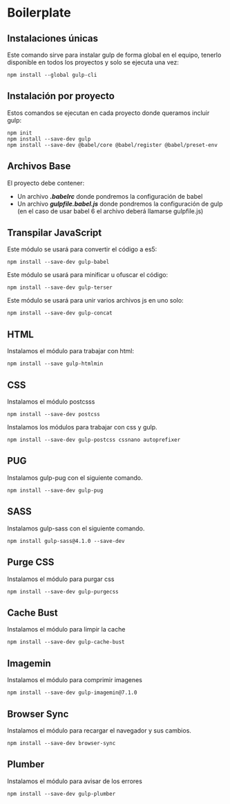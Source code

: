 # Boilerplate

## Instalaciones únicas

Este comando sirve para instalar gulp de forma global en el equipo, tenerlo disponible en todos los proyectos y solo se ejecuta una vez:

	npm install --global gulp-cli

## Instalación por proyecto

Estos comandos se ejecutan en cada proyecto donde queramos incluir gulp:
	
	npm init
	npm install --save-dev gulp
	npm install --save-dev @babel/core @babel/register @babel/preset-env
	

## Archivos Base

El proyecto debe contener:

* Un archivo ***.babelrc*** donde pondremos la configuración de babel
* Un archivo ***gulpfile.babel.js*** donde pondremos la configuración de gulp (en el caso de usar babel 6 el archivo deberá llamarse gulpfile.js)

## Transpilar JavaScript
  
Este módulo se usará para convertir el código a es5:
  
	npm install --save-dev gulp-babel
	
Este módulo se usará para minificar u ofuscar el código:
  
	npm install --save-dev gulp-terser
  
Este módulo se usará para unir varios archivos js en uno solo:

	npm install --save-dev gulp-concat

## HTML

Instalamos el módulo para trabajar con html:

	npm install --save gulp-htmlmin

## CSS

Instalamos el módulo postcsss

	npm install --save-dev postcss

Instalamos los módulos para trabajar con css y gulp.

	npm install --save-dev gulp-postcss cssnano autoprefixer

## PUG

Instalamos gulp-pug con el siguiente comando.

	npm install --save-dev gulp-pug

## SASS

Instalamos gulp-sass con el siguiente comando.

	npm install gulp-sass@4.1.0 --save-dev

## Purge CSS

Instalamos el módulo para purgar css

	npm install --save-dev gulp-purgecss

## Cache Bust

Instalamos el módulo para limpir la cache

	npm install --save-dev gulp-cache-bust

## Imagemin

Instalamos el módulo para comprimir imagenes

	npm install --save-dev gulp-imagemin@7.1.0

## Browser Sync

Instalamos el módulo para recargar el navegador y sus cambios. 

	npm install --save-dev browser-sync

## Plumber

Instalamos el módulo para avisar de los errores

	npm install --save-dev gulp-plumber